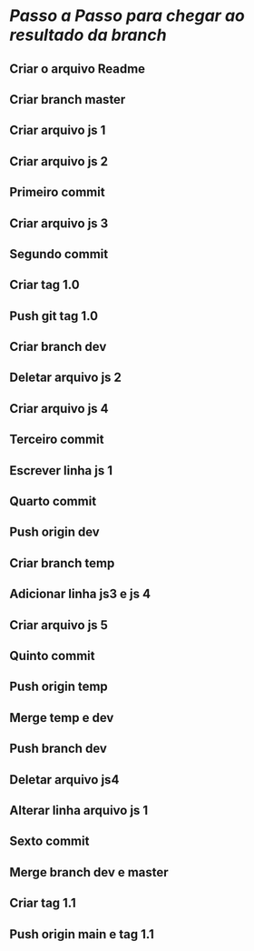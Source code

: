 # *Passo a Passo para chegar ao resultado da branch*

## Criar o arquivo Readme
## Criar branch master
## Criar arquivo js 1
## Criar arquivo js 2
## Primeiro commit
## Criar arquivo js 3
## Segundo commit
## Criar tag 1.0
## Push git tag 1.0
## Criar branch dev
## Deletar arquivo js 2
## Criar arquivo js 4
## Terceiro commit
## Escrever linha js 1
## Quarto commit
## Push origin dev
## Criar branch temp
## Adicionar linha js3 e js 4
## Criar arquivo js 5
## Quinto commit
## Push origin temp
## Merge temp e dev
## Push branch dev
## Deletar arquivo js4 
## Alterar linha arquivo js 1
## Sexto commit
## Merge branch dev e master
## Criar tag 1.1 
## Push origin main e tag 1.1
